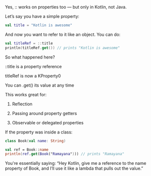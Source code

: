 Yes, :: works on properties too — but only in Kotlin, not Java.

Let’s say you have a simple property:

```kotlin
val title = "Kotlin is awesome"
```
And now you want to refer to it like an object. You can do:

```kotlin
val titleRef = ::title
println(titleRef.get()) // prints "Kotlin is awesome"
```
So what happened here?

::title is a property reference

titleRef is now a KProperty0<String>

You can .get() its value at any time

This works great for:

1. Reflection

2. Passing around property getters

3. Observable or delegated properties

If the property was inside a class:

```kotlin
class Book(val name: String)

val ref = Book::name
println(ref.get(Book("Ramayana"))) // prints "Ramayana"
```
You're essentially saying:
“Hey Kotlin, give me a reference to the name property of Book, and I’ll use it like a lambda that pulls out the value.”
